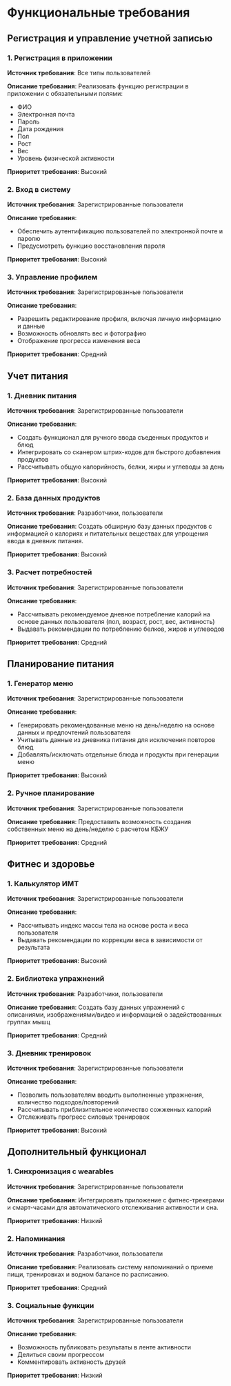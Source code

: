 # Функциональные требования
## Регистрация и управление учетной записью
### 1. Регистрация в приложении
**Источник требования**: Все типы пользователей

**Описание требования**: Реализовать функцию регистрации в приложении с обязательными полями:
- ФИО
- Электронная почта
- Пароль
- Дата рождения
- Пол
- Рост
- Вес
- Уровень физической активности

**Приоритет требования**: Высокий

### 2. Вход в систему
**Источник требования**: Зарегистрированные пользователи

**Описание требования**:
- Обеспечить аутентификацию пользователей по электронной почте и паролю
- Предусмотреть функцию восстановления пароля

**Приоритет требования**: Высокий

### 3. Управление профилем
**Источник требования**: Зарегистрированные пользователи

**Описание требования**:
- Разрешить редактирование профиля, включая личную информацию и данные
- Возможность обновлять вес и фотографию
- Отображение прогресса изменения веса

**Приоритет требования**: Средний

## Учет питания
### 1. Дневник питания
**Источник требования**: Зарегистрированные пользователи

**Описание требования**:
- Создать функционал для ручного ввода съеденных продуктов и блюд
- Интегрировать со сканером штрих-кодов для быстрого добавления продуктов
- Рассчитывать общую калорийность, белки, жиры и углеводы за день

**Приоритет требования**: Высокий

### 2. База данных продуктов
**Источник требования**: Разработчики, пользователи

**Описание требования**: Создать обширную базу данных продуктов с информацией о калориях и питательных веществах для упрощения ввода в дневник питания.

**Приоритет требования**: Высокий

### 3. Расчет потребностей
**Источник требования**: Зарегистрированные пользователи

**Описание требования**:
- Рассчитывать рекомендуемое дневное потребление калорий на основе данных пользователя (пол, возраст, рост, вес, активность)
- Выдавать рекомендации по потреблению белков, жиров и углеводов

**Приоритет требования**: Средний

## Планирование питания
### 1. Генератор меню
**Источник требования**: Зарегистрированные пользователи

**Описание требования**:
- Генерировать рекомендованные меню на день/неделю на основе данных и предпочтений пользователя
- Учитывать данные из дневника питания для исключения повторов блюд
- Добавлять/исключать отдельные блюда и продукты при генерации меню

**Приоритет требования**: Высокий

### 2. Ручное планирование
**Источник требования**: Зарегистрированные пользователи

**Описание требования**: Предоставить возможность создания собственных меню на день/неделю с расчетом КБЖУ

**Приоритет требования**: Средний

## Фитнес и здоровье
### 1. Калькулятор ИМТ
**Источник требования**: Зарегистрированные пользователи

**Описание требования**:
- Рассчитывать индекс массы тела на основе роста и веса пользователя
- Выдавать рекомендации по коррекции веса в зависимости от результата

**Приоритет требования**: Высокий

### 2. Библиотека упражнений
**Источник требования**: Разработчики, пользователи

**Описание требования**:
Создать базу данных упражнений с описаниями, изображениями/видео и информацией о задействованных группах мышц

**Приоритет требования**: Средний

### 3. Дневник тренировок
**Источник требования**: Зарегистрированные пользователи

**Описание требования**:
- Позволить пользователям вводить выполненные упражнения, количество подходов/повторений
- Рассчитывать приблизительное количество сожженных калорий
- Отслеживать прогресс силовых тренировок

**Приоритет требования**: Высокий

## Дополнительный функционал
### 1. Синхронизация с wearables
**Источник требования**: Зарегистрированные пользователи

**Описание требования**: Интегрировать приложение с фитнес-трекерами и смарт-часами для автоматического отслеживания активности и сна.

**Приоритет требования**: Низкий

### 2. Напоминания
**Источник требования**: Разработчики, пользователи

**Описание требования**: Реализовать систему напоминаний о приеме пищи, тренировках и водном балансе по расписанию.

**Приоритет требования**: Средний

### 3. Социальные функции
**Источник требования**: Зарегистрированные пользователи

**Описание требования**:
- Возможность публиковать результаты в ленте активности
- Делиться своим прогрессом
- Комментировать активность друзей

**Приоритет требования**: Низкий